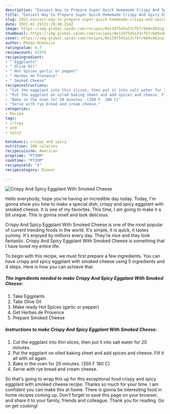 ```yaml
---
description: "Easiest Way to Prepare Super Quick Homemade Crispy And Spicy Eggplant With Smoked Cheese"
title: "Easiest Way to Prepare Super Quick Homemade Crispy And Spicy Eggplant With Smoked Cheese"
slug: 2852-easiest-way-to-prepare-super-quick-homemade-crispy-and-spicy-eggplant-with-smoked-cheese
date: 2022-02-25T21:29:40.214Z
image: https://img-global.cpcdn.com/recipes/0e1197545a33cfb7/680x482cq70/crispy-and-spicy-eggplant-with-smoked-cheese-recipe-main-photo.jpg
thumbnail: https://img-global.cpcdn.com/recipes/0e1197545a33cfb7/680x482cq70/crispy-and-spicy-eggplant-with-smoked-cheese-recipe-main-photo.jpg
cover: https://img-global.cpcdn.com/recipes/0e1197545a33cfb7/680x482cq70/crispy-and-spicy-eggplant-with-smoked-cheese-recipe-main-photo.jpg
author: Rhoda McKenzie
ratingvalue: 4.7
reviewcount: 43374
recipeingredient:
- " Eggplants"
- " Olive Oil"
- " Hot Spices garlic or pepper"
- " Herbes de Provence"
- " Smoked Cheese"
recipeinstructions:
- "Cut the eggplant into thin slices, then put it into salt water for 20 minutes."
- "Put the eggplant on oiled baking sheet and add spices and cheese. Fill it all with oil again."
- "Bake in the oven for 20 minutes. (350 F	180 C)"
- "Serve with rye bread and cream cheese."
categories:
- Recipe
tags:
- crispy
- and
- spicy

katakunci: crispy and spicy 
nutrition: 100 calories
recipecuisine: American
preptime: "PT38M"
cooktime: "PT35M"
recipeyield: "4"
recipecategory: Dinner

---
```



![Crispy And Spicy Eggplant With Smoked Cheese](https://img-global.cpcdn.com/recipes/0e1197545a33cfb7/680x482cq70/crispy-and-spicy-eggplant-with-smoked-cheese-recipe-main-photo.jpg)

Hello everybody, hope you're having an incredible day today. Today, I'm gonna show you how to make a special dish, crispy and spicy eggplant with smoked cheese. It is one of my favorites. This time, I am going to make it a bit unique. This is gonna smell and look delicious.



Crispy And Spicy Eggplant With Smoked Cheese is one of the most popular of current trending foods in the world. It's simple, it is quick, it tastes yummy. It's enjoyed by millions every day. They're nice and they look fantastic. Crispy And Spicy Eggplant With Smoked Cheese is something that I have loved my entire life.


To begin with this recipe, we must first prepare a few ingredients. You can have crispy and spicy eggplant with smoked cheese using 5 ingredients and 4 steps. Here is how you can achieve that.

<!--inarticleads1-->

##### The ingredients needed to make Crispy And Spicy Eggplant With Smoked Cheese:

1. Take  Eggplants
1. Take  Olive Oil
1. Make ready  Hot Spices (garlic or pepper)
1. Get  Herbes de Provence
1. Prepare  Smoked Cheese




<!--inarticleads2-->

##### Instructions to make Crispy And Spicy Eggplant With Smoked Cheese:

1. Cut the eggplant into thin slices, then put it into salt water for 20 minutes.
1. Put the eggplant on oiled baking sheet and add spices and cheese. Fill it all with oil again.
1. Bake in the oven for 20 minutes. (350 F	180 C)
1. Serve with rye bread and cream cheese.




So that's going to wrap this up for this exceptional food crispy and spicy eggplant with smoked cheese recipe. Thanks so much for your time. I am confident you can make this at home. There is gonna be interesting food in home recipes coming up. Don't forget to save this page on your browser, and share it to your family, friends and colleague. Thank you for reading. Go on get cooking!

